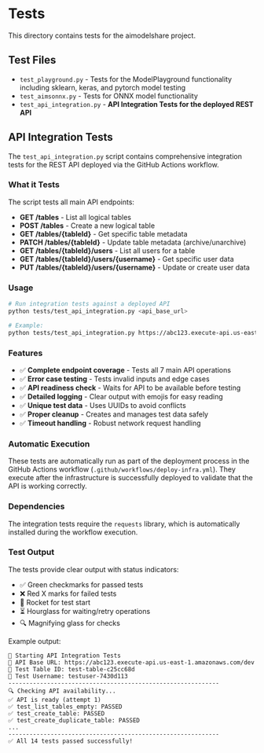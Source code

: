 # Tests

This directory contains tests for the aimodelshare project.

## Test Files

- `test_playground.py` - Tests for the ModelPlayground functionality including sklearn, keras, and pytorch model testing
- `test_aimsonnx.py` - Tests for ONNX model functionality
- `test_api_integration.py` - **API Integration Tests for the deployed REST API**

## API Integration Tests

The `test_api_integration.py` script contains comprehensive integration tests for the REST API deployed via the GitHub Actions workflow.

### What it Tests

The script tests all main API endpoints:

- **GET /tables** - List all logical tables
- **POST /tables** - Create a new logical table
- **GET /tables/{tableId}** - Get specific table metadata
- **PATCH /tables/{tableId}** - Update table metadata (archive/unarchive)
- **GET /tables/{tableId}/users** - List all users for a table
- **GET /tables/{tableId}/users/{username}** - Get specific user data
- **PUT /tables/{tableId}/users/{username}** - Update or create user data

### Usage

```bash
# Run integration tests against a deployed API
python tests/test_api_integration.py <api_base_url>

# Example:
python tests/test_api_integration.py https://abc123.execute-api.us-east-1.amazonaws.com/dev
```

### Features

- ✅ **Complete endpoint coverage** - Tests all 7 main API operations
- ✅ **Error case testing** - Tests invalid inputs and edge cases
- ✅ **API readiness check** - Waits for API to be available before testing
- ✅ **Detailed logging** - Clear output with emojis for easy reading
- ✅ **Unique test data** - Uses UUIDs to avoid conflicts
- ✅ **Proper cleanup** - Creates and manages test data safely
- ✅ **Timeout handling** - Robust network request handling

### Automatic Execution

These tests are automatically run as part of the deployment process in the GitHub Actions workflow (`.github/workflows/deploy-infra.yml`). They execute after the infrastructure is successfully deployed to validate that the API is working correctly.

### Dependencies

The integration tests require the `requests` library, which is automatically installed during the workflow execution.

### Test Output

The tests provide clear output with status indicators:

- ✅ Green checkmarks for passed tests
- ❌ Red X marks for failed tests
- 🚀 Rocket for test start
- ⏳ Hourglass for waiting/retry operations
- 🔍 Magnifying glass for checks

Example output:
```
🚀 Starting API Integration Tests
🔗 API Base URL: https://abc123.execute-api.us-east-1.amazonaws.com/dev
🧪 Test Table ID: test-table-c25cc68d
👤 Test Username: testuser-7430d113
------------------------------------------------------------
🔍 Checking API availability...
✅ API is ready (attempt 1)
✅ test_list_tables_empty: PASSED
✅ test_create_table: PASSED
✅ test_create_duplicate_table: PASSED
...
------------------------------------------------------------
✅ All 14 tests passed successfully!
```